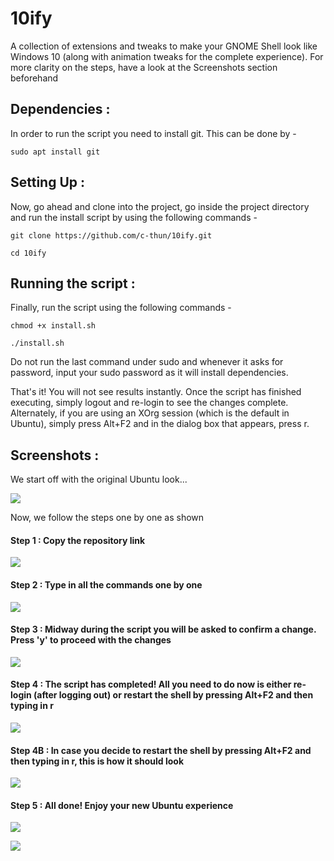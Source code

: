 # 10ify
A collection of extensions and tweaks to make your GNOME Shell look like Windows 10 (along with animation tweaks for the complete experience). For more clarity on the steps, have a look at the Screenshots section beforehand

## Dependencies :
In order to run the script you need to install git. This can be done by -

``` sudo apt install git ```

## Setting Up : 

Now, go ahead and clone into the project, go inside the project directory and run the install script by using the following commands - 

``` git clone https://github.com/c-thun/10ify.git ``` 

``` cd 10ify ```

## Running the script : 
Finally, run the script using the following commands - 

``` chmod +x install.sh ```

``` ./install.sh ```

Do not run the last command under sudo and whenever it asks for password, input your sudo password as it will install dependencies. 

That's it! You will not see results instantly. Once the script has finished executing, simply logout and re-login to see the changes complete.
Alternately, if you are using an XOrg session (which is the default in Ubuntu), simply press Alt+F2 and in the dialog box that appears, press r. 

## Screenshots :
We start off with the original Ubuntu look...

![](Screenshots/orig_1.png)

Now, we follow the steps one by one as shown

#### Step 1 : Copy the repository link 

![](Screenshots/step_1.png)

#### Step 2 : Type in all the commands one by one

![](Screenshots/step_3.png)

#### Step 3 : Midway during the script you will be asked to confirm a change. Press 'y' to proceed with the changes

![](Screenshots/step_4.png)

#### Step 4 : The script has completed! All you need to do now is either re-login (after logging out) or restart the shell by  pressing Alt+F2 and then typing in r

![](Screenshots/step_5.png)

#### Step 4B : In case you decide to restart the shell by  pressing Alt+F2 and then typing in r, this is how it should look

![](Screenshots/step_6.png)

#### Step 5 : All done! Enjoy your new Ubuntu experience 

![](Screenshots/finne.png)

![](Screenshots/finne_2.png)



